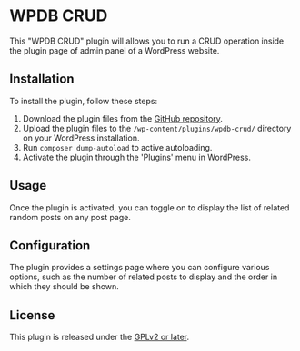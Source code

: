 # WPDB CRUD

This "WPDB CRUD" plugin will allows you to run a CRUD operation inside the plugin page of admin panel of a WordPress website.

## Installation

To install the plugin, follow these steps:

1. Download the plugin files from the [GitHub repository](https://github.com/hsntareq/wpdb-crud/archive/refs/heads/master.zip).
2. Upload the plugin files to the `/wp-content/plugins/wpdb-crud/` directory on your WordPress installation.
3. Run `composer dump-autoload` to active autoloading.
4. Activate the plugin through the 'Plugins' menu in WordPress.

## Usage

Once the plugin is activated, you can toggle on to display the list of related random posts on any post page.

## Configuration

The plugin provides a settings page where you can configure various options, such as the number of related posts to display and the order in which they should be shown.

## License

This plugin is released under the [GPLv2 or later](https://www.gnu.org/licenses/old-licenses/gpl-2.0.html).
<!--
zip -r wpdb-crud.zip wpdb-crud -x "*.git*" -x "*.DS_Store" -x "*.json" -x "*.lock" -x "*.md" -x "*.zip" -x "wpdb-crud/src/*" -x "*.zip" -x "wpdb-crud/node_modules/*" -x ".editorconfig" -x "*phpcs.xml" -x "*bundle.js"
-->
